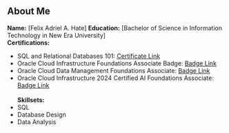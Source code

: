 ## About Me

**Name:** [Felix Adriel A. Hate] 
**Education:** [Bachelor of Science in Information Technology in New Era University]  
**Certifications:**  
- SQL and Relational Databases 101: [Certificate Link](https://courses.cognitiveclass.ai/certificates/4e329a29c29c46aeb033427dfb3a665b)
- Oracle Cloud Infrastructure Foundations Associate Badge: [Badge Link](https://catalog-education.oracle.com/ords/certview/sharebadge?id=276BE50B158E74709D453536A7F0732F32A8BE2571E3D7BBEC55AF3AEB38AE77&fbclid=IwY2xjawG-HYZleHRuA2FlbQIxMQABHdC1uGbDewrRQwKLsJLZAkjBOErS_nx6gby-bGKN7yCoxx9PpN_vU94Xmw_aem_QyLJseR1ahGy6sUPtHp8zw)
- Oracle Cloud Data Management Foundations Associate: [Badge Link](https://catalog-education.oracle.com/ords/certview/sharebadge?id=276BE50B158E74709D453536A7F0732F32A8BE2571E3D7BBEC55AF3AEB38AE77&fbclid=IwY2xjawHGI15leHRuA2FlbQIxMQABHUNQiDAr6GhtP5PdBfy9QbxEVGOXO9O-Qdq-Zq8I9HQi02ZWooXaVniubg_aem_XjPj02PCDet78hu8p56l4Q)
- Oracle Cloud Infrastructure 2024 Certified AI Foundations Associate: [Badge Link](https://catalog-education.oracle.com/ords/certview/sharebadge?id=B046D1EA064CE987F892CBA73C62490D07E419404901EFABD74C097A56840A86&fbclid=IwY2xjawHPbfhleHRuA2FlbQIxMQABHVPxXzOiOE_SFm6feo4ccup-fHJduJpIn8wNu55SbHSnry2LIUaj9bI_qw_aem_qxBlJgMtSHvTrwjSySWO3A)
  <br>
  <br>
**Skillsets:**
  <br>
- SQL
- Database Design
- Data Analysis
